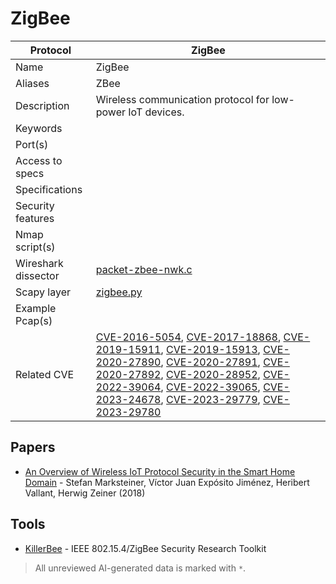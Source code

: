# ZigBee

| Protocol | ZigBee |
|---|---|
| Name | ZigBee |
| Aliases | ZBee |
| Description | Wireless communication protocol for low-power IoT devices. |
| Keywords |  |
| Port(s) |  |
| Access to specs |  |
| Specifications |  |
| Security features |  |
| Nmap script(s) |  |
| Wireshark dissector | [packet-zbee-nwk.c](https://github.com/wireshark/wireshark/blob/master/epan/dissectors/packet-zbee-nwk.c) |
| Scapy layer | [zigbee.py](https://github.com/secdev/scapy/blob/master/scapy/layers/zigbee.py) |
| Example Pcap(s) |  |
| Related CVE | [CVE-2016-5054](https://nvd.nist.gov/vuln/detail/CVE-2016-5054), [CVE-2017-18868](https://nvd.nist.gov/vuln/detail/CVE-2017-18868), [CVE-2019-15911](https://nvd.nist.gov/vuln/detail/CVE-2019-15911), [CVE-2019-15913](https://nvd.nist.gov/vuln/detail/CVE-2019-15913), [CVE-2020-27890](https://nvd.nist.gov/vuln/detail/CVE-2020-27890), [CVE-2020-27891](https://nvd.nist.gov/vuln/detail/CVE-2020-27891), [CVE-2020-27892](https://nvd.nist.gov/vuln/detail/CVE-2020-27892), [CVE-2020-28952](https://nvd.nist.gov/vuln/detail/CVE-2020-28952), [CVE-2022-39064](https://nvd.nist.gov/vuln/detail/CVE-2022-39064), [CVE-2022-39065](https://nvd.nist.gov/vuln/detail/CVE-2022-39065), [CVE-2023-24678](https://nvd.nist.gov/vuln/detail/CVE-2023-24678), [CVE-2023-29779](https://nvd.nist.gov/vuln/detail/CVE-2023-29779), [CVE-2023-29780](https://nvd.nist.gov/vuln/detail/CVE-2023-29780) |

## Papers
- [An Overview of Wireless IoT Protocol Security in the Smart Home Domain](https://arxiv.org/abs/1801.07090) - Stefan Marksteiner, Víctor Juan Expósito Jiménez, Heribert Vallant, Herwig Zeiner (2018)
## Tools
- [KillerBee](https://github.com/riverloopsec/killerbee) - IEEE 802.15.4/ZigBee Security Research Toolkit

> All unreviewed AI-generated data is marked with `*`.
